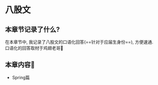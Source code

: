 # 八股文

## 本章节记录了什么?

在本章节中, 我记录了八股文的口语化回答(==针对于应届生身份==), 方便速通. 口语化的回答取材于鸡翅老哥🐔 

## 本章内容🌟

* Spring篇

